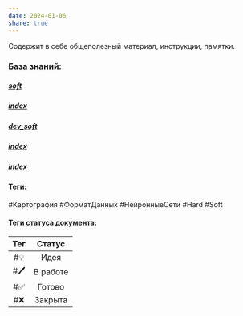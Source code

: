 ```yaml
---
date: 2024-01-06
share: true
---
```



Содержит в себе общеполезный материал, инструкции, памятки.
### База знаний:

##### [soft](projects/soft/soft.md)

##### [index](projects/device/index.md)

##### [dev_soft](projects/development/dev_soft.md)

##### [index](projects/development/index.md)

##### [index](projects/info/index.md)

#### Теги:
#Картография #ФорматДанных #НейронныеСети #Hard 
#Soft 
#### Теги статуса документа:
|Тег|  Статус|
| :----: | :----: |
| #💡 | Идея |
| #🖊️ | В работе |
| #✅ | Готово |
| #❌ | Закрыта |
